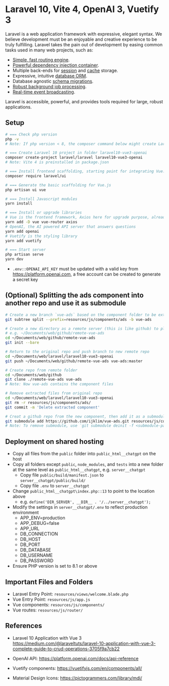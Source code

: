 # Laravel 10, Vite 4, OpenAI 3, Vuetify 3

Laravel is a web application framework with expressive, elegant syntax. We believe development must be an enjoyable and creative experience to be truly fulfilling. Laravel takes the pain out of development by easing common tasks used in many web projects, such as:

- [Simple, fast routing engine](https://laravel.com/docs/routing).
- [Powerful dependency injection container](https://laravel.com/docs/container).
- Multiple back-ends for [session](https://laravel.com/docs/session) and [cache](https://laravel.com/docs/cache) storage.
- Expressive, intuitive [database ORM](https://laravel.com/docs/eloquent).
- Database agnostic [schema migrations](https://laravel.com/docs/migrations).
- [Robust background job processing](https://laravel.com/docs/queues).
- [Real-time event broadcasting](https://laravel.com/docs/broadcasting).

Laravel is accessible, powerful, and provides tools required for large, robust applications.

## Setup

```sh
# === Check php version
php -v
# Note: If php version < 8, the composer command below might create Laravel 8 instead of 10

# === Create Laravel 10 project in folder laravel10-vue3-openai
composer create-project laravel/laravel laravel10-vue3-openai
# Note: Vite 4 is preinstalled in package.json

# === Install frontend scaffolding, starting point for integrating Vue.js
composer require laravel/ui

# === Generate the basic scaffolding for Vue.js
php artisan ui vue

# === Install Javascript modules
yarn install

# === Install or upgrade libraries
# Vue is the frontend framework, Axios here for upgrade purpose, already included in Laravel
yarn add -D vue vue-router axios
# OpenAI, the AI powered API server that answers questions
yarn add openai
# Vuetify is the styling library
yarn add vuetify

# === Start server
php artisan serve
yarn dev
```

* `.env::OPENAI_API_KEY` must be updated with a valid key from https://platform.openai.com, a free account can be created to generate a secret key

## (Optional) Splitting the ads component into another repo and use it as submodule

```sh
# Create a new branch `vue-ads` based on the component folder to be extracted
git subtree split --prefix=resources/js/components/ads -b vue-ads

# Create a new directory as a remote server (this is like github) to place the new component and initialize git
# e.g. ~/Documents/web/github/remote-vue-ads
cd ~/Documents/web/github/remote-vue-ads
git init --bare

# Return to the original repo and push branch to new remote repo
cd ~/Documents/web/laravel/laravel10-vue3-openai
git push ~/Documents/web/github/remote-vue-ads vue-ads:master

# Create repo from remote folder
cd ~/Documents/web/github
git clone ./remote-vue-ads vue-ads
# Note: Now vue-ads contains the component files

# Remove extracted files from original repo
cd ~/Documents/web/laravel/laravel10-vue3-openai
git rm -r resources/js/components/ads/
git commit -m 'Delete extracted component'

# Creat a github repo from the new component, then add it as a submodule in the current repo
git submodule add https://github.com/ijklim/vue-ads.git resources/js/components/VueAds
# Note: To remove submodule, use `git submodule deinit -f <submodule-path>`
```


## Deployment on shared hosting
* Copy all files from the `public` folder into `public_html__chatgpt` on the host
* Copy all folders except `public`, `node_modules`, and `tests` into a new folder at the same level as `public_html__chatgpt`, e.g. `server__chatgpt`
  * Copy file `public/build/manifest.json` to `server__chatgpt/public/build/`
  * Copy file `.env` to `server__chatgpt`
* Change `public_html__chatgpt\index.php::13` to point to the location above
  * e.g. `define('DIR_SERVER', __DIR__ . '/../server__chatgpt');`
* Modify the settings in `server__chatgpt/.env` to reflect production environment
  * APP_ENV=production
  * APP_DEBUG=false
  * APP_URL
  * DB_CONNECTION
  * DB_HOST
  * DB_PORT
  * DB_DATABASE
  * DB_USERNAME
  * DB_PASSWORD
* Ensure PHP version is set to 8.1 or above

## Important Files and Folders

* Laravel Entry Point: `resources/views/welcome.blade.php`
* Vue Entry Point: `resources/js/app.js`
* Vue components: `resources/js/components/`
* Vue routes: `resources/js/router/`

## References

* Laravel 10 Application with Vue 3 https://medium.com/@laraveltuts/laravel-10-application-with-vue-3-complete-guide-to-crud-operations-3705f9a7cb22

* OpenAI API: https://platform.openai.com/docs/api-reference

* Vuetify components: https://vuetifyjs.com/en/components/all/

* Material Design Icons: https://pictogrammers.com/library/mdi/